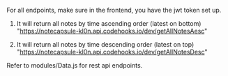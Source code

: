 For all endpoints, make sure in the frontend, you have the jwt token set up. 

1. It will return all notes by time ascending order (latest on bottom)
"https://notecapsule-kl0n.api.codehooks.io/dev/getAllNotesAesc"

2. It will return all notes by time descending order (latest on top)
"https://notecapsule-kl0n.api.codehooks.io/dev/getAllNotesDesc"

Refer to modules/Data.js for rest api endpoints.
